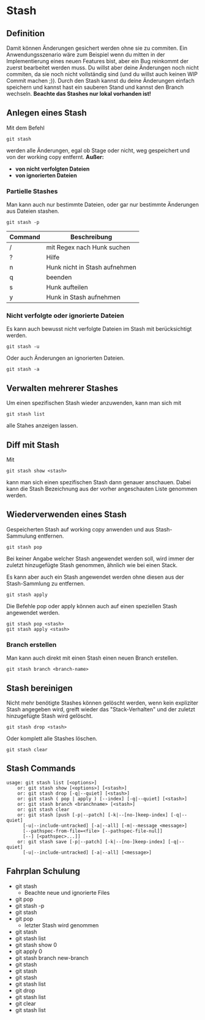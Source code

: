 # Stash


## Definition
Damit können Änderungen gesichert werden ohne sie zu commiten.
Ein Anwendungsszenario wäre zum Beispiel wenn du mitten in der Implementierung eines neuen Features bist, aber ein Bug reinkommt der zuerst bearbeitet werden muss. Du willst aber deine Änderungen noch nicht commiten, da sie noch nicht vollständig sind (und du willst auch keinen WIP Commit machen ;)). Durch den Stash kannst du deine Änderungen einfach speichern und kannst hast ein sauberen Stand und kannst den Branch wechseln. 
**Beachte das Stashes nur lokal vorhanden ist!**


## Anlegen eines Stash
Mit dem Befehl

    git stash

werden alle Änderungen, egal ob Stage oder nicht, weg gespeichert und von der working copy entfernt. 
**Außer:**
- **von nicht verfolgten Dateien**
- **von ignorierten Dateien**


### Partielle Stashes
Man kann auch nur bestimmte Dateien, oder gar nur bestimmte Änderungen aus Dateien stashen.

    git stash -p

Command|Beschreibung
---|---
/ | mit Regex nach Hunk suchen
? | Hilfe
n | Hunk nicht in Stash aufnehmen
q | beenden
s | Hunk aufteilen
y | Hunk in Stash aufnehmen


### Nicht verfolgte oder ignorierte Dateien
Es kann auch bewusst nicht verfolgte Dateien im Stash mit berücksichtigt werden.

    git stash -u

Oder auch Änderungen an ignorierten Dateien.

    git stash -a


## Verwalten mehrerer Stashes
Um einen spezifischen Stash wieder anzuwenden, kann man sich mit

    git stash list

alle Stahes anzeigen lassen. 


## Diff mit Stash
Mit 

    git stash show <stash>

kann man sich einen spezifischen Stash dann genauer anschauen. Dabei kann die Stash Bezeichnung aus der vorher angeschauten Liste genommen werden.


## Wiederverwenden eines Stash
Gespeicherten Stash auf working copy anwenden und aus Stash-Sammulung entfernen.

    git stash pop

Bei keiner Angabe welcher Stash angewendet werden soll, wird immer der zuletzt hinzugefügte Stash genommen, ähnlich wie bei einen Stack.

Es kann aber auch ein Stash angewendet werden ohne diesen aus der Stash-Sammlung zu entfernen.

    git stash apply

Die Befehle pop oder apply können auch auf einen speziellen Stash angewendet werden.

    git stash pop <stash>
    git stash apply <stash>


### Branch erstellen
Man kann auch direkt mit einen Stash einen neuen Branch erstellen.

    git stash branch <branch-name>

## Stash bereinigen
Nicht mehr benötigte Stashes können gelöscht werden, wenn kein expliziter Stash angegeben wird, greift wieder das "Stack-Verhalten" und der zuletzt hinzugefügte Stash wird gelöscht.

    git stash drop <stash>

Oder komplett alle Stashes löschen.

    git stash clear


## Stash Commands

    usage: git stash list [<options>]
        or: git stash show [<options>] [<stash>]
        or: git stash drop [-q|--quiet] [<stash>]
        or: git stash ( pop | apply ) [--index] [-q|--quiet] [<stash>]
        or: git stash branch <branchname> [<stash>]
        or: git stash clear
        or: git stash [push [-p|--patch] [-k|--[no-]keep-index] [-q|--quiet]
          [-u|--include-untracked] [-a|--all] [-m|--message <message>]
          [--pathspec-from-file=<file> [--pathspec-file-nul]]
          [--] [<pathspec>...]]
        or: git stash save [-p|--patch] [-k|--[no-]keep-index] [-q|--quiet]
          [-u|--include-untracked] [-a|--all] [<message>]


## Fahrplan Schulung

- git stash
    - Beachte neue und ignorierte Files
- git pop
- git stash -p
- git stash
- git pop
    - letzter Stash wird genommen
- git stash
- git stash list
- git stash show 0
- git apply 0
- git stash branch new-branch
- git stash 
- git stash 
- git stash 
- git stash list
- git drop
- git stash list
- git clear
- git stash list